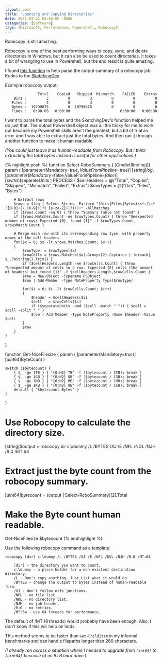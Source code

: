 ```yaml
---
layout: post
title: "Counting and Copying Directories"
date: 2021-02-22 08:00:00 -0600
categories: [Software]
tags: [Microsoft, Performance, Powershell, Robocopy]
---
```


Robocopy is still amazing.

Robocopy is one of the best performing ways to copy, sync, and delete directories in Windows, but it can also be used to count directories. It takes a bit of wrangling to use in Powershell, but the end result is quite amazing.

I found [this function](https://sketchingdev.co.uk/blog/powershell-extract-the-summary-table-from-robocopys-log-file.html) to help parse the output summary of a robocopy job. Kudos to the [SketchingDev](https://twitter.com/sketchingdev).

Example robocopy output:

```
               Total    Copied   Skipped  Mismatch    FAILED    Extras
    Dirs :         3         0         3         0         0         0
   Files :         4         0         4         0         0         0
   Bytes :  19799875         0  19799875         0         0         0
   Times :   0:00:00   0:00:00                       0:00:00   0:00:00
```
I want to parse the total bytes and the SketchingDev's function helped me do just that. The output Powershell object was a little tricky for me to work out because my Powershell skills aren't the greatest, but a bit of trial an error and I was able to extract just the total bytes. And then run it through another function to make it human readable.

*(You could just leave it as human-readable from Robocopy. But I think extracting the total bytes instead is useful for other applications.)*

{% highlight posh %}
function Select-RoboSummary {
    [CmdletBinding()]
    param (
        [parameter(Mandatory=$true,ValueFromPipeline=$true)]
        [string]$log,
        [parameter(Mandatory=$false,ValueFromPipeline=$false)]
        [switch]$separateUnits
    )
    PROCESS
    {
        $cellHeaders = @("Total", "Copied", "Skipped", "Mismatch", "Failed", "Extras")
        $rowTypes    = @("Dirs", "Files", "Bytes")

        # Extract rows
        $rows = $log | Select-String -Pattern "(Dirs|Files|Bytes)\s*:(\s*([0-9]+(\.[0-9]+)?( [a-zA-Z]+)?)+)+" -AllMatches
        if ($rows.Count -eq 0) { throw "Summary table not found" }
        if ($rows.Matches.Count -ne $rowTypes.Count) { throw "Unexpected number of rows/ Expected {0}, found {1}" -f $rowTypes.Count, $rowsMatch.Count }

        # Merge each row with its corresponding row type, with property names of the cell headers
        for($x = 0; $x -lt $rows.Matches.Count; $x++)
        {
            $rowType  = $rowTypes[$x]
            $rowCells = $rows.Matches[$x].Groups[2].Captures | foreach{ $_.ToString().Trim() }
            if ($cellHeaders.Length -ne $rowCells.Count) { throw "Unexpected amount of cells in a row. Expected {0} cells (the amount of headers) but found {1}" -f $cellHeaders.Length,$rowCells.Count }
            $row = New-Object -TypeName PSObject
            $row | Add-Member -Type NoteProperty Type($rowType)

            for($i = 0; $i -lt $rowCells.Count; $i++)
            {
                $header = $cellHeaders[$i]
                $cell   = $rowCells[$i]
                if ($separateUnits -and ($cell -match " ")) { $cell = $cell -split " " }
                $row | Add-Member -Type NoteProperty -Name $header -Value $cell
            }
            $row
        }
    }
}


function Get-NiceFilesize {
    param (
        [parameter(Mandatory=$true)]
        [uint64]$ByteCount
    )
        
    switch ($bytecount) {
        { $_ -ge 1TB } { "{0:N2} TB" -f ($bytecount / 1TB); break }
        { $_ -ge 1GB } { "{0:N2} GB" -f ($bytecount / 1GB); break }
        { $_ -ge 1MB } { "{0:N2} MB" -f ($bytecount / 1MB); break }
        { $_ -ge 1KB } { "{0:N2} KB" -f ($bytecount / 1KB); break }
        default { "$bytecount Bytes" }
    }
}

# Use Robocopy to calculate the directory size.
[string]$output = robocopy dir c:\dummy /L /BYTES /XJ /E /NFL /NDL /NJH /R:0 /MT:64

# Extract just the byte count from the robocopy summary.
[uint64]$bytecount = ($output | Select-RoboSummary)[2].Total

# Make the Byte count human readable.
Get-NiceFilesize $bytecount
{% endhighlight %}

Use the following robocopy command as a template:

```
robocopy [dir] c:\dummy /L /BYTES /XJ /E /NFL /NDL /NJH /R:0 /MT:64

    [dir] - the directory you want to count.
    c:\dummy - a place holder for a non-existent destination directory.
    /L - Don't copy anything. Just List what it would do.
    /BYTES - change the output to bytes instead of human-readable form.
    /XJ - don't follow ntfs junctions.
    /NFL - no file list.
    /NDL - no directory list.
    /NJH - no job header.
    /R:0 - no retries.
    /MT:64 - use 64 threads for performance.
```

The default of /MT (8 threads) would probably have been enough. Also, I don't know if this will help on hdds.

This method seems to be faster than `Get-ChildItem` in my informal benchmarks and can handle filepaths longer than 260 characters.

*(I already ran across a situation where I needed to upgrade from `[int64]` to `[uint64]` because of an 8TB hard drive.)*
